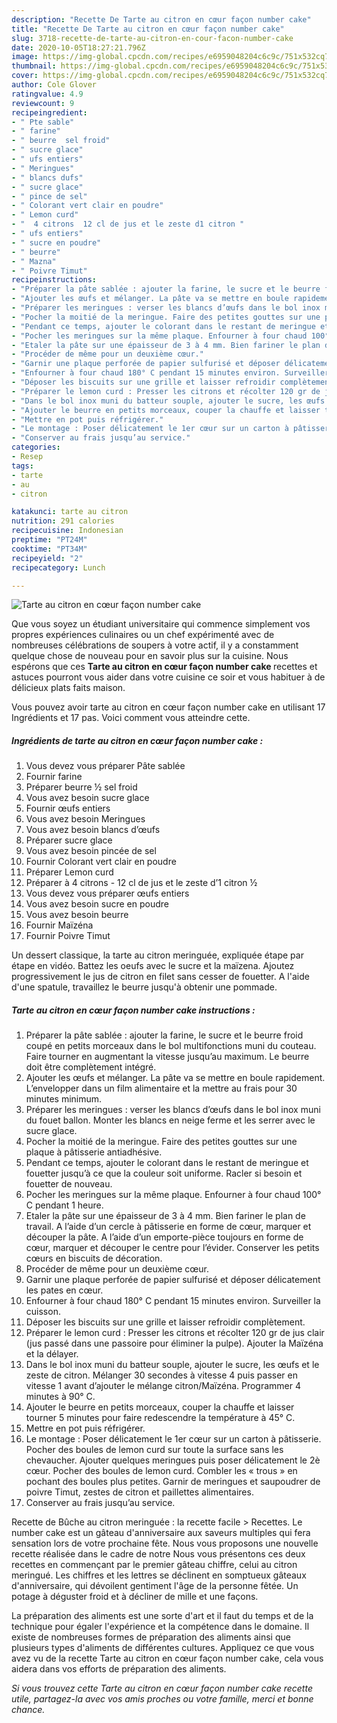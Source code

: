 ```yaml
---
description: "Recette De Tarte au citron en cœur façon number cake"
title: "Recette De Tarte au citron en cœur façon number cake"
slug: 3718-recette-de-tarte-au-citron-en-cour-facon-number-cake
date: 2020-10-05T18:27:21.796Z
image: https://img-global.cpcdn.com/recipes/e6959048204c6c9c/751x532cq70/tarte-au-citron-en-coeur-facon-number-cake-photo-principale-de-la-recette.jpg
thumbnail: https://img-global.cpcdn.com/recipes/e6959048204c6c9c/751x532cq70/tarte-au-citron-en-coeur-facon-number-cake-photo-principale-de-la-recette.jpg
cover: https://img-global.cpcdn.com/recipes/e6959048204c6c9c/751x532cq70/tarte-au-citron-en-coeur-facon-number-cake-photo-principale-de-la-recette.jpg
author: Cole Glover
ratingvalue: 4.9
reviewcount: 9
recipeingredient:
- " Pte sable"
- " farine"
- " beurre  sel froid"
- " sucre glace"
- " ufs entiers"
- " Meringues"
- " blancs dufs"
- " sucre glace"
- " pince de sel"
- " Colorant vert clair en poudre"
- " Lemon curd"
- "  4 citrons  12 cl de jus et le zeste d1 citron "
- " ufs entiers"
- " sucre en poudre"
- " beurre"
- " Mazna"
- " Poivre Timut"
recipeinstructions:
- "Préparer la pâte sablée : ajouter la farine, le sucre et le beurre froid coupé en petits morceaux dans le bol multifonctions muni du couteau. Faire tourner en augmentant la vitesse jusqu’au maximum. Le beurre doit être complètement intégré."
- "Ajouter les œufs et mélanger. La pâte va se mettre en boule rapidement. L’envelopper dans un film alimentaire et la mettre au frais pour 30 minutes minimum."
- "Préparer les meringues : verser les blancs d’œufs dans le bol inox muni du fouet ballon. Monter les blancs en neige ferme et les serrer avec le sucre glace."
- "Pocher la moitié de la meringue. Faire des petites gouttes sur une plaque à pâtisserie antiadhésive."
- "Pendant ce temps, ajouter le colorant dans le restant de meringue et fouetter jusqu’à ce que la couleur soit uniforme. Racler si besoin et fouetter de nouveau."
- "Pocher les meringues sur la même plaque. Enfourner à four chaud 100° C pendant 1 heure."
- "Etaler la pâte sur une épaisseur de 3 à 4 mm. Bien fariner le plan de travail. A l’aide d’un cercle à pâtisserie en forme de cœur, marquer et découper la pâte. A l’aide d’un emporte-pièce toujours en forme de cœur, marquer et découper le centre pour l’évider. Conserver les petits cœurs en biscuits de décoration."
- "Procéder de même pour un deuxième cœur."
- "Garnir une plaque perforée de papier sulfurisé et déposer délicatement les pates en cœur."
- "Enfourner à four chaud 180° C pendant 15 minutes environ. Surveiller la cuisson."
- "Déposer les biscuits sur une grille et laisser refroidir complètement."
- "Préparer le lemon curd : Presser les citrons et récolter 120 gr de jus clair (jus passé dans une passoire pour éliminer la pulpe). Ajouter la Maïzéna et la délayer."
- "Dans le bol inox muni du batteur souple, ajouter le sucre, les œufs et le zeste de citron. Mélanger 30 secondes à vitesse 4 puis passer en vitesse 1 avant d’ajouter le mélange citron/Maïzéna. Programmer 4 minutes à 90° C."
- "Ajouter le beurre en petits morceaux, couper la chauffe et laisser tourner 5 minutes pour faire redescendre la température à 45° C."
- "Mettre en pot puis réfrigérer."
- "Le montage : Poser délicatement le 1er cœur sur un carton à pâtisserie. Pocher des boules de lemon curd sur toute la surface sans les chevaucher. Ajouter quelques meringues puis poser délicatement le 2è cœur. Pocher des boules de lemon curd. Combler les « trous » en pochant des boules plus petites. Garnir de meringues et saupoudrer de poivre Timut, zestes de citron et paillettes alimentaires."
- "Conserver au frais jusqu’au service."
categories:
- Resep
tags:
- tarte
- au
- citron

katakunci: tarte au citron 
nutrition: 291 calories
recipecuisine: Indonesian
preptime: "PT24M"
cooktime: "PT34M"
recipeyield: "2"
recipecategory: Lunch

---
```



![Tarte au citron en cœur façon number cake](https://img-global.cpcdn.com/recipes/e6959048204c6c9c/751x532cq70/tarte-au-citron-en-coeur-facon-number-cake-photo-principale-de-la-recette.jpg)

Que vous soyez un étudiant universitaire qui commence simplement vos propres expériences culinaires ou un chef expérimenté avec de nombreuses célébrations de soupers à votre actif, il y a constamment quelque chose de nouveau pour en savoir plus sur la cuisine. Nous espérons que ces <strong> Tarte au citron en cœur façon number cake </strong> recettes et astuces pourront vous aider dans votre cuisine ce soir et vous habituer à de délicieux plats faits maison.

<!--inarticleads1-->

Vous pouvez avoir tarte au citron en cœur façon number cake en utilisant 17 Ingrédients et 17 pas. Voici comment vous atteindre cette.

##### Ingrédients de tarte au citron en cœur façon number cake :

1. Vous devez vous préparer  Pâte sablée
1. Fournir  farine
1. Préparer  beurre ½ sel froid
1. Vous avez besoin  sucre glace
1. Fournir  œufs entiers
1. Vous avez besoin  Meringues
1. Vous avez besoin  blancs d’œufs
1. Préparer  sucre glace
1. Vous avez besoin  pincée de sel
1. Fournir  Colorant vert clair en poudre
1. Préparer  Lemon curd
1. Préparer  à 4 citrons - 12 cl de jus et le zeste d’1 citron ½
1. Vous devez vous préparer  œufs entiers
1. Vous avez besoin  sucre en poudre
1. Vous avez besoin  beurre
1. Fournir  Maïzéna
1. Fournir  Poivre Timut


Un dessert classique, la tarte au citron meringuée, expliquée étape par étape en vidéo. Battez les oeufs avec le sucre et la maïzena. Ajoutez progressivement le jus de citron en filet sans cesser de fouetter. A l&#39;aide d&#39;une spatule, travaillez le beurre jusqu&#39;à obtenir une pommade. 

<!--inarticleads2-->

##### Tarte au citron en cœur façon number cake instructions :

1. Préparer la pâte sablée : ajouter la farine, le sucre et le beurre froid coupé en petits morceaux dans le bol multifonctions muni du couteau. Faire tourner en augmentant la vitesse jusqu’au maximum. Le beurre doit être complètement intégré.
1. Ajouter les œufs et mélanger. La pâte va se mettre en boule rapidement. L’envelopper dans un film alimentaire et la mettre au frais pour 30 minutes minimum.
1. Préparer les meringues : verser les blancs d’œufs dans le bol inox muni du fouet ballon. Monter les blancs en neige ferme et les serrer avec le sucre glace.
1. Pocher la moitié de la meringue. Faire des petites gouttes sur une plaque à pâtisserie antiadhésive.
1. Pendant ce temps, ajouter le colorant dans le restant de meringue et fouetter jusqu’à ce que la couleur soit uniforme. Racler si besoin et fouetter de nouveau.
1. Pocher les meringues sur la même plaque. Enfourner à four chaud 100° C pendant 1 heure.
1. Etaler la pâte sur une épaisseur de 3 à 4 mm. Bien fariner le plan de travail. A l’aide d’un cercle à pâtisserie en forme de cœur, marquer et découper la pâte. A l’aide d’un emporte-pièce toujours en forme de cœur, marquer et découper le centre pour l’évider. Conserver les petits cœurs en biscuits de décoration.
1. Procéder de même pour un deuxième cœur.
1. Garnir une plaque perforée de papier sulfurisé et déposer délicatement les pates en cœur.
1. Enfourner à four chaud 180° C pendant 15 minutes environ. Surveiller la cuisson.
1. Déposer les biscuits sur une grille et laisser refroidir complètement.
1. Préparer le lemon curd : Presser les citrons et récolter 120 gr de jus clair (jus passé dans une passoire pour éliminer la pulpe). Ajouter la Maïzéna et la délayer.
1. Dans le bol inox muni du batteur souple, ajouter le sucre, les œufs et le zeste de citron. Mélanger 30 secondes à vitesse 4 puis passer en vitesse 1 avant d’ajouter le mélange citron/Maïzéna. Programmer 4 minutes à 90° C.
1. Ajouter le beurre en petits morceaux, couper la chauffe et laisser tourner 5 minutes pour faire redescendre la température à 45° C.
1. Mettre en pot puis réfrigérer.
1. Le montage : Poser délicatement le 1er cœur sur un carton à pâtisserie. Pocher des boules de lemon curd sur toute la surface sans les chevaucher. Ajouter quelques meringues puis poser délicatement le 2è cœur. Pocher des boules de lemon curd. Combler les « trous » en pochant des boules plus petites. Garnir de meringues et saupoudrer de poivre Timut, zestes de citron et paillettes alimentaires.
1. Conserver au frais jusqu’au service.


Recette de Bûche au citron meringuée : la recette facile &gt; Recettes. Le number cake est un gâteau d&#39;anniversaire aux saveurs multiples qui fera sensation lors de votre prochaine fête. Nous vous proposons une nouvelle recette réalisée dans le cadre de notre Nous vous présentons ces deux recettes en commençant par le premier gâteau chiffre, celui au citron meringué. Les chiffres et les lettres se déclinent en somptueux gâteaux d&#39;anniversaire, qui dévoilent gentiment l&#39;âge de la personne fêtée. Un potage à déguster froid et à décliner de mille et une façons. 

<!--inarticleads1-->

<p>
La préparation des aliments est une sorte d'art et il faut du temps et de la technique pour égaler l'expérience et la compétence dans le domaine. Il existe de nombreuses formes de préparation des aliments ainsi que plusieurs types d'aliments de différentes cultures. Appliquez ce que vous avez vu de la recette Tarte au citron en cœur façon number cake, cela vous aidera dans vos efforts de préparation des aliments.
</p>

<p>
<i>Si vous trouvez cette Tarte au citron en cœur façon number cake recette utile, partagez-la avec vos amis proches ou votre famille, merci et bonne chance.</i>
</p>
